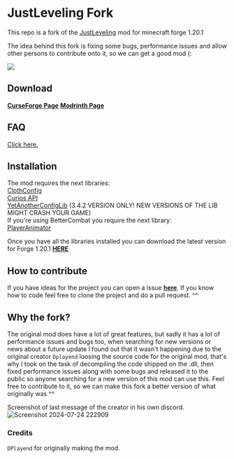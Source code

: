 # JustLeveling Fork
This repo is a fork of the [JustLeveling](https://www.curseforge.com/minecraft/mc-mods/just-leveling) mod for minecraft forge 1.20.1

The idea behind this fork is fixing some bugs, performance issues and allow other persons to contribute onto it, so we can get a good mod (:

[![](https://dcbadge.limes.pink/api/server/https://discord.gg/6c6cDU2mKj)](https://discord.gg/6c6cDU2mKj)

## Download
[**CurseForge Page**](https://www.curseforge.com/minecraft/mc-mods/justleveling-fork)
[**Modrinth Page**](https://modrinth.com/mod/justleveling-fork)

## FAQ
[Click here.](https://github.com/Senior-S/JustLeveling-Fork/wiki/FAQ)

## Installation
The mod requires the next libraries:<br>
[ClothConfig](https://www.curseforge.com/minecraft/mc-mods/cloth-config)<br>
[Curios API](https://www.curseforge.com/minecraft/mc-mods/curios)<br>
[YetAnotherConfigLib](https://modrinth.com/mod/yacl/version/3.4.2+1.20.1-forge) (3.4.2 VERSION ONLY! NEW VERSIONS OF THE LIB MIGHT CRASH YOUR GAME)<br>
If you're using BetterCombat you require the next library:<br>
[PlayerAnimator](https://modrinth.com/mod/playeranimator)

Once you have all the libraries installed you can download the latest version for Forge 1.20.1 [**HERE**](https://github.com/Senior-S/JustLeveling-Fork/releases)

## How to contribute
If you have ideas for the project you can open a issue [**here**](https://github.com/Senior-S/JustLeveling-Fork/issues).
If you know how to code feel free to clone the project and do a pull request. ^^

## Why the fork?
The original mod does have a lot of great features, but sadly it has a lot of performance issues and bugs too, when searching for new versions or news about a future update I found out that it wasn't happening due to the original creator `Dplayend` loosing the source code for the original mod, that's why I took on the task of decompiling the code shipped on the .dll, then fixed performance issues along with some bugs and released it to the public so anyone searching for a new version of this mod can use this.
Feel free to contribute to it, so we can make this fork a better version of what originally was ^^

Screenshot of last message of the creator in his own discord.
![Screenshot 2024-07-24 222909](https://github.com/user-attachments/assets/d1b7b079-1a0d-428c-b61b-3e72d79e2f98)

### Credits
`DPlayend` for originally making the mod.

